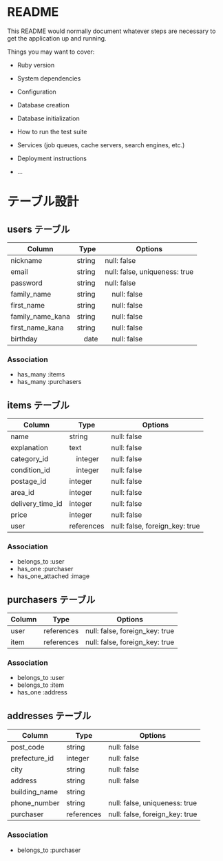 # README

This README would normally document whatever steps are necessary to get the
application up and running.

Things you may want to cover:

* Ruby version

* System dependencies

* Configuration

* Database creation

* Database initialization

* How to run the test suite

* Services (job queues, cache servers, search engines, etc.)

* Deployment instructions

* ...
# テーブル設計

## users テーブル

| Column   | Type   | Options     |
| -------- | ------ | ----------- |
| nickname | string | null: false |
| email    | string | null: false, uniqueness: true|
| password | string | null: false |
| family_name | string |　null: false |
| first_name | string |　null: false |
| family_name_kana | string |　null: false |
| first_name_kana | string |　null: false |
| birthday |　date |　null: false |

### Association
- has_many :items
- has_many :purchasers
 
## items テーブル

| Column | Type   | Options     |
| ------ | ------ | ----------- |
| name   | string | null: false |
| explanation | text | null: false |
| category_id |　integer | null: false |
| condition_id |　integer | null: false |
| postage_id | integer | null: false |
| area_id | integer | null: false |
| delivery_time_id | integer | null: false |
| price | integer | null: false |
| user | references | null: false, foreign_key: true |

### Association
- belongs_to :user
- has_one :purchaser
- has_one_attached :image

## purchasers テーブル

| Column | Type       | Options                        |
| ------ | ---------- | ------------------------------ |
| user   | references | null: false, foreign_key: true |
| item   | references | null: false, foreign_key: true |

### Association
- belongs_to :user
- belongs_to :item
- has_one :address

## addresses テーブル

| Column  | Type       | Options                        |
| ------- | ---------- | ------------------------------ |
| post_code | string | null: false |
| prefecture_id | integer | null: false |
| city | string | null: false |
| address | string | null: false |
| building_name | string | ||
| phone_number | string | null: false, uniqueness: true |
| purchaser | references | null: false, foreign_key: true |

### Association
- belongs_to :purchaser
